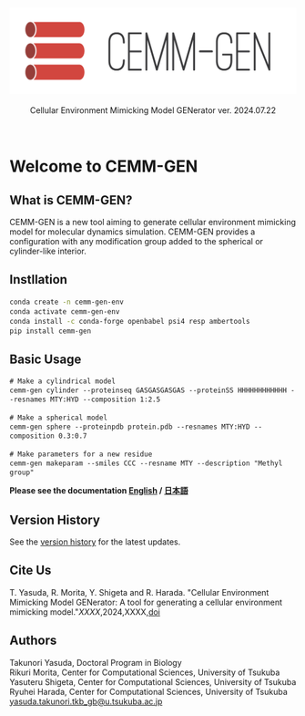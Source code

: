 <p align="center"><br><img src="./cemm-gen_logo_horizontal.png" width="512px"><br><br>
Cellular Environment Mimicking Model GENerator  ver. 2024.07.22<br><br><br></p>

# Welcome to CEMM-GEN

## What is CEMM-GEN?
CEMM-GEN is a new tool aiming to generate cellular environment mimicking model for molecular dynamics simulation. CEMM-GEN provides a configuration with any modification group added to the spherical or cylinder-like interior. 

## Instllation 
```sh
conda create -n cemm-gen-env
conda activate cemm-gen-env
conda install -c conda-forge openbabel psi4 resp ambertools
pip install cemm-gen
```
## Basic Usage
```sh:available_sub-commands
# Make a cylindrical model
cemm-gen cylinder --proteinseq GASGASGASGAS --proteinSS HHHHHHHHHHHH --resnames MTY:HYD --composition 1:2.5

# Make a spherical model
cemm-gen sphere --proteinpdb protein.pdb --resnames MTY:HYD --composition 0.3:0.7

# Make parameters for a new residue
cemm-gen makeparam --smiles CCC --resname MTY --description "Methyl group"
```

**Please see the documentation [English](https://github.com/y4suda/CEMM-GEN/blob/main/tutorial_en.md) / [日本語](https://github.com/y4suda/CEMM-GEN/blob/main/tutorial_ja.md)**

## Version History
See the [version history](./version_history.md) for the latest updates.

## Cite Us
T. Yasuda, R. Morita, Y. Shigeta and R. Harada. "Cellular Environment Mimicking Model GENerator: A tool for generating a cellular environment mimicking model."*XXXX*,2024,XXXX,[doi](https://XXX)

## Authors
Takunori Yasuda, Doctoral Program in Biology  
Rikuri Morita, Center for Computational Sciences, University of Tsukuba  
Yasuteru Shigeta, Center for Computational Sciences, University of Tsukuba  
Ryuhei Harada, Center for Computational Sciences, University of Tsukuba  
yasuda.takunori.tkb_gb@u.tsukuba.ac.jp 
